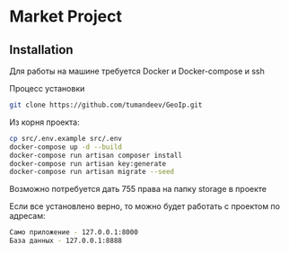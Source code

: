 # Market Project

## Installation

Для работы на машине требуется Docker и Docker-compose и ssh

Процесс установки

```sh
git clone https://github.com/tumandeev/GeoIp.git
```
Из корня проекта:
```sh
cp src/.env.example src/.env
docker-compose up -d --build
docker-compose run artisan composer install
docker-compose run artisan key:generate
docker-compose run artisan migrate --seed
```
Возможно потребуется дать 755 права на папку storage в проекте

Если все установлено верно, то можно будет работать с проектом по адресам:
```sh
Само приложение - 127.0.0.1:8000
База данных - 127.0.0.1:8888
```
